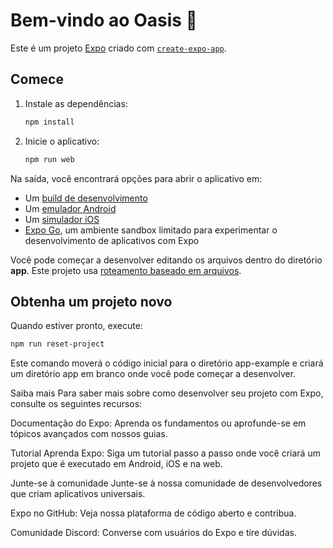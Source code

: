 # Bem-vindo ao Oasis 👋

Este é um projeto [Expo](https://expo.dev) criado com [`create-expo-app`](https://www.npmjs.com/package/create-expo-app).

## Comece

1.  Instale as dependências:

    ```bash
    npm install
    ```

2.  Inicie o aplicativo:

    ```bash
    npm run web
    ```

Na saída, você encontrará opções para abrir o aplicativo em:

*   Um [build de desenvolvimento](https://docs.expo.dev/develop/development-builds/introduction/)
*   Um [emulador Android](https://docs.expo.dev/workflow/android-studio-emulator/)
*   Um [simulador iOS](https://docs.expo.dev/workflow/ios-simulator/)
*   [Expo Go](https://expo.dev/go), um ambiente sandbox limitado para experimentar o desenvolvimento de aplicativos com Expo

Você pode começar a desenvolver editando os arquivos dentro do diretório **app**. Este projeto usa [roteamento baseado em arquivos](https://docs.expo.dev/router/introduction).

## Obtenha um projeto novo

Quando estiver pronto, execute:

```bash
npm run reset-project
```
Este comando moverá o código inicial para o diretório app-example e criará um diretório app em branco onde você pode começar a desenvolver.

Saiba mais
Para saber mais sobre como desenvolver seu projeto com Expo, consulte os seguintes recursos:

Documentação do Expo: Aprenda os fundamentos ou aprofunde-se em tópicos avançados com nossos guias.

Tutorial Aprenda Expo: Siga um tutorial passo a passo onde você criará um projeto que é executado em Android, iOS e na web.

Junte-se à comunidade
Junte-se à nossa comunidade de desenvolvedores que criam aplicativos universais.

Expo no GitHub: Veja nossa plataforma de código aberto e contribua.

Comunidade Discord: Converse com usuários do Expo e tire dúvidas.

